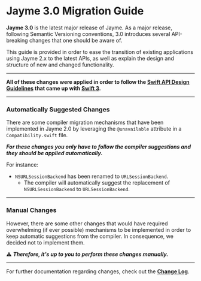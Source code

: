 # Jayme 3.0 Migration Guide

**Jayme 3.0** is the latest major release of Jayme. As a major release, following Semantic Versioning conventions, 3.0 introduces several API-breaking changes that one should be aware of.

This guide is provided in order to ease the transition of existing applications using Jayme 2.x to the latest APIs, as well as explain the design and structure of new and changed functionality.

---

**All of these changes were applied in order to follow the [Swift API Design Guidelines](https://swift.org/documentation/api-design-guidelines/) that came up with [Swift 3](https://apple.github.io/swift-evolution/).**

---

### Automatically Suggested Changes

There are some compiler migration mechanisms that have been implemented in Jayme 2.0 by leveraging the `@unavailable` attribute in a `Compatibility.swift` file.

***For these changes you only have to follow the compiler suggestions and they should be applied automatically.***

For instance:

* `NSURLSessionBackend` has been renamed to `URLSessionBackend`. 
  * The compiler will automatically suggest the replacement of `NSURLSessionBackend` to `URLSessionBackend`.

---

### Manual Changes

However, there are some other changes that would have required overwhelming (if ever possible) mechanisms to be implemented in order to keep automatic suggestions from the compiler. In consequence, we decided not to implement them.

⚠️ ***Therefore, it's up to you to perform these changes manually.***

---

For further documentation regarding changes, check out the **[Change Log](../Changelog.md)**.